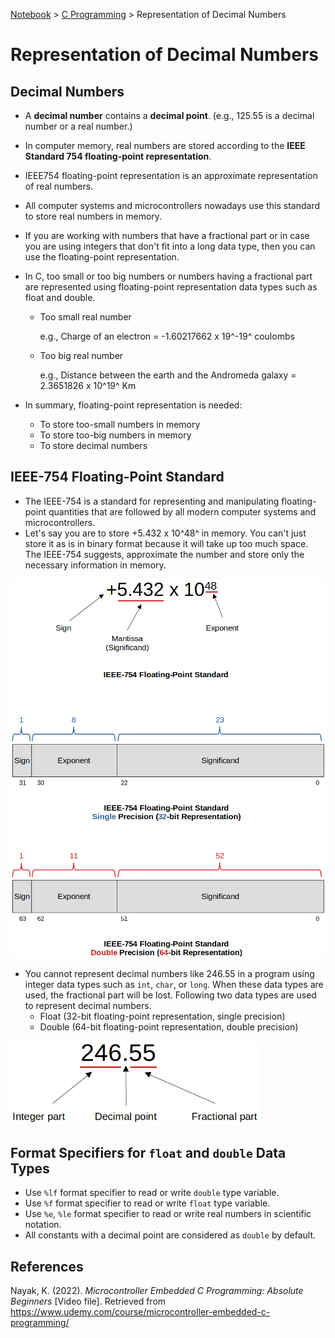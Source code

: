 <a href="../">Notebook</a> > <a href="./">C Programming</a> > Representation of Decimal Numbers

# Representation of Decimal Numbers



## Decimal Numbers

* A **decimal number** contains a **decimal point**. (e.g., 125.55 is a decimal number or a real number.)

* In computer memory, real numbers are stored according to the **IEEE Standard 754 floating-point representation**.

* IEEE754 floating-point representation is an approximate representation of real numbers.

* All computer systems and microcontrollers nowadays use this standard to store real numbers in memory.

* If you are working with numbers that have a fractional part or in case you are using integers that don't fit into a long data type, then you can use the floating-point representation.

* In C, too small or too big numbers or numbers having a fractional part are represented using floating-point representation data types such as float and double.

  * Too small real number

    e.g., Charge of an electron = -1.60217662 x 19^-19^ coulombs

  * Too big real number

    e.g., Distance between the earth and the Andromeda galaxy = 2.3651826 x 10^19^ Km

* In summary, floating-point representation is needed:

  * To store too-small numbers in memory
  * To store too-big numbers in memory
  * To store decimal numbers



## IEEE-754 Floating-Point Standard

* The IEEE-754 is a standard for representing and manipulating floating-point quantities that are followed by all modern computer systems and microcontrollers.
* Let's say you are to store +5.432 x 10^48^ in memory. You can't just store it as is in binary format because it will take up too much space. The IEEE-754 suggests, approximate the number and store only the necessary information in memory.



<img src="./img/ieee-floating-point-standard.png" alt="ieee-floating-point-standard" width="600">



* You cannot represent decimal numbers like 246.55 in a program using integer data types such as `int`, `char`, or `long`. When these data types are used, the fractional part will be lost. Following two data types are used to represent decimal numbers. 
  * Float (32-bit floating-point representation, single precision)
  * Double (64-bit floating-point representation, double precision)



<img src="./img/decimal-number.png" alt="decimal-number" width="400">





## Format Specifiers for `float` and `double` Data Types

* Use `%lf` format specifier to read or write `double` type variable.
* Use `%f` format specifier to read or write `float` type variable.
* Use `%e`, `%le` format specifier to read or write real numbers in scientific notation.
* All constants with a decimal point are considered as `double` by default.





## References

Nayak, K. (2022). *Microcontroller Embedded C Programming: Absolute Beginners* [Video file]. Retrieved from  https://www.udemy.com/course/microcontroller-embedded-c-programming/
